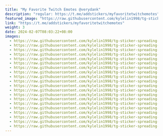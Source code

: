 ```yaml
---
title: "My Favorite Twitch Emotes @verydank"
description: "regular: https://t.me/addstickers/myfavoritetwitchemotes"
featured_image: "https://raw.githubusercontent.com/kylelin1998/tg-sticker-spreading-worldwide-images/main/img/c0bfbda6-9cb5-4a56-959d-462f5cf7466f.jpg"
link: "https://t.me/addstickers/myfavoritetwitchemotes"
weight: 3
date: 2024-02-07T08:03:22+08:00
images:
  - https://raw.githubusercontent.com/kylelin1998/tg-sticker-spreading-worldwide-images/main/img/c0bfbda6-9cb5-4a56-959d-462f5cf7466f.jpg
  - https://raw.githubusercontent.com/kylelin1998/tg-sticker-spreading-worldwide-images/main/img/62fbc631-72b8-4eb4-8bfa-2476e4916c86.jpg
  - https://raw.githubusercontent.com/kylelin1998/tg-sticker-spreading-worldwide-images/main/img/50d5bafc-c674-4115-aa03-53328ab8374c.jpg
  - https://raw.githubusercontent.com/kylelin1998/tg-sticker-spreading-worldwide-images/main/img/8c6744eb-4953-427d-a7fd-05dd30c9ce2e.jpg
  - https://raw.githubusercontent.com/kylelin1998/tg-sticker-spreading-worldwide-images/main/img/f78d89ea-1a31-40d8-a6e3-4ce8194183ec.jpg
  - https://raw.githubusercontent.com/kylelin1998/tg-sticker-spreading-worldwide-images/main/img/deb1ead2-940e-44a3-a69d-ce7e12230048.jpg
  - https://raw.githubusercontent.com/kylelin1998/tg-sticker-spreading-worldwide-images/main/img/a0093d8d-f845-431f-b07e-76450b9dab2d.jpg
  - https://raw.githubusercontent.com/kylelin1998/tg-sticker-spreading-worldwide-images/main/img/44b4e532-c6f3-46b8-941b-8094e178d760.jpg
  - https://raw.githubusercontent.com/kylelin1998/tg-sticker-spreading-worldwide-images/main/img/911da2a9-9bda-4b78-ab45-9748c6134358.jpg
  - https://raw.githubusercontent.com/kylelin1998/tg-sticker-spreading-worldwide-images/main/img/8f9f2c8a-57b6-403c-a1c8-9da2eb34ec7c.jpg
  - https://raw.githubusercontent.com/kylelin1998/tg-sticker-spreading-worldwide-images/main/img/fad70dc7-5a3d-4c71-baba-f444351d217d.jpg
  - https://raw.githubusercontent.com/kylelin1998/tg-sticker-spreading-worldwide-images/main/img/3794d14a-0c06-4ea9-9c4a-87d635dd82b4.jpg
  - https://raw.githubusercontent.com/kylelin1998/tg-sticker-spreading-worldwide-images/main/img/190cf547-1b46-4fd1-b6ef-533039a9a1d1.jpg
  - https://raw.githubusercontent.com/kylelin1998/tg-sticker-spreading-worldwide-images/main/img/d9f2a346-6468-44bc-8f20-3fc59f727f6d.jpg
  - https://raw.githubusercontent.com/kylelin1998/tg-sticker-spreading-worldwide-images/main/img/e11f7f90-21d8-41cc-9acb-545872e95fc6.jpg
  - https://raw.githubusercontent.com/kylelin1998/tg-sticker-spreading-worldwide-images/main/img/8c620dc4-21f0-4879-a603-f9925c63651c.jpg
  - https://raw.githubusercontent.com/kylelin1998/tg-sticker-spreading-worldwide-images/main/img/15cfecf5-da6e-47c0-81a4-23c414054c8c.jpg
  - https://raw.githubusercontent.com/kylelin1998/tg-sticker-spreading-worldwide-images/main/img/738f4573-8399-4ce1-958b-87ca75e25d17.jpg
  - https://raw.githubusercontent.com/kylelin1998/tg-sticker-spreading-worldwide-images/main/img/ce2a0cb0-8edc-4bb4-bc90-e4e70121c3d1.jpg
  - https://raw.githubusercontent.com/kylelin1998/tg-sticker-spreading-worldwide-images/main/img/e4c9ccdb-d248-490a-8631-7a5c95f2a159.jpg
---
```

